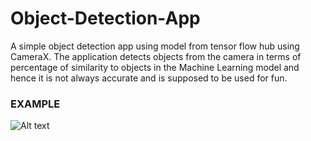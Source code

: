 # Object-Detection-App
A simple object detection app using model from tensor flow hub using CameraX. The application detects objects from the camera in terms of percentage of similarity to objects in the Machine Learning model and hence it is not always accurate and is supposed to be used for fun.
### EXAMPLE
![Alt text](https://user-images.githubusercontent.com/21196875/87051092-c056ac80-c21c-11ea-90db-2112feedda1d.png "Optional title")
